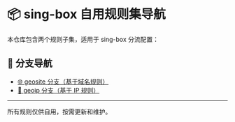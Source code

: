 # 📦 sing-box 自用规则集导航

本仓库包含两个规则子集，适用于 sing-box 分流配置：

## 🔗 分支导航

- [🌐 geosite 分支（基于域名规则）](https://github.com/lurixo/sing-box-rules/tree/geosite)
- [📡 geoip 分支（基于 IP 规则）](https://github.com/lurixo/sing-box-rules/tree/geoip)

---

所有规则仅供自用，按需更新和维护。
